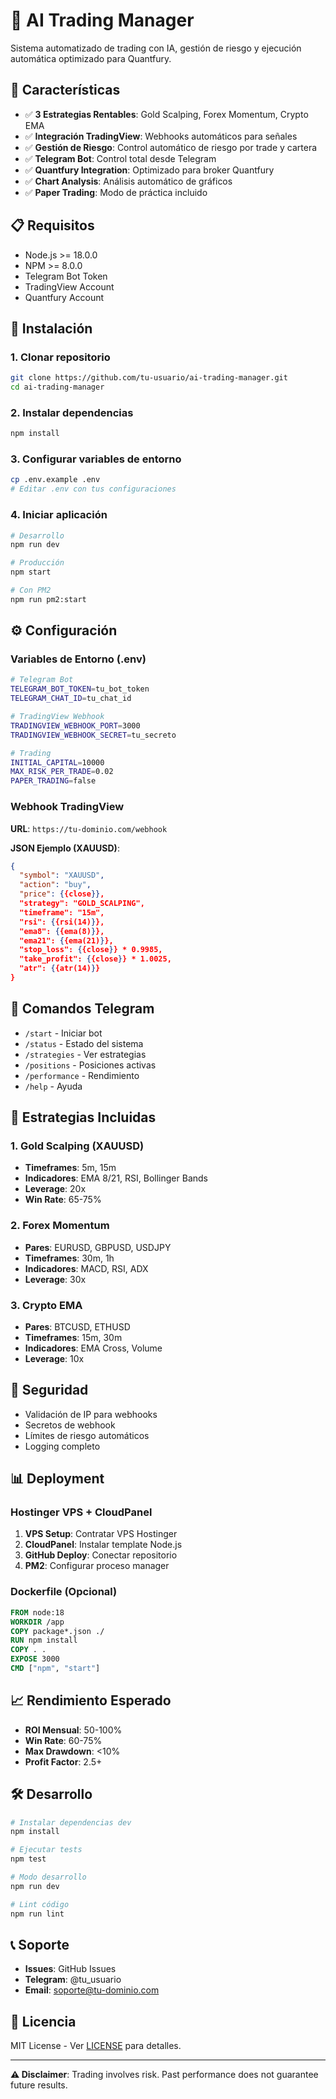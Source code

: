# 🤖 AI Trading Manager

Sistema automatizado de trading con IA, gestión de riesgo y ejecución automática optimizado para Quantfury.

## 🚀 Características

- ✅ **3 Estrategias Rentables**: Gold Scalping, Forex Momentum, Crypto EMA
- ✅ **Integración TradingView**: Webhooks automáticos para señales
- ✅ **Gestión de Riesgo**: Control automático de riesgo por trade y cartera
- ✅ **Telegram Bot**: Control total desde Telegram
- ✅ **Quantfury Integration**: Optimizado para broker Quantfury
- ✅ **Chart Analysis**: Análisis automático de gráficos
- ✅ **Paper Trading**: Modo de práctica incluido

## 📋 Requisitos

- Node.js >= 18.0.0
- NPM >= 8.0.0
- Telegram Bot Token
- TradingView Account
- Quantfury Account

## 🔧 Instalación

### 1. Clonar repositorio
```bash
git clone https://github.com/tu-usuario/ai-trading-manager.git
cd ai-trading-manager
```

### 2. Instalar dependencias
```bash
npm install
```

### 3. Configurar variables de entorno
```bash
cp .env.example .env
# Editar .env con tus configuraciones
```

### 4. Iniciar aplicación
```bash
# Desarrollo
npm run dev

# Producción
npm start

# Con PM2
npm run pm2:start
```

## ⚙️ Configuración

### Variables de Entorno (.env)

```bash
# Telegram Bot
TELEGRAM_BOT_TOKEN=tu_bot_token
TELEGRAM_CHAT_ID=tu_chat_id

# TradingView Webhook
TRADINGVIEW_WEBHOOK_PORT=3000
TRADINGVIEW_WEBHOOK_SECRET=tu_secreto

# Trading
INITIAL_CAPITAL=10000
MAX_RISK_PER_TRADE=0.02
PAPER_TRADING=false
```

### Webhook TradingView

**URL**: `https://tu-dominio.com/webhook`

**JSON Ejemplo (XAUUSD)**:
```json
{
  "symbol": "XAUUSD",
  "action": "buy",
  "price": {{close}},
  "strategy": "GOLD_SCALPING",
  "timeframe": "15m",
  "rsi": {{rsi(14)}},
  "ema8": {{ema(8)}},
  "ema21": {{ema(21)}},
  "stop_loss": {{close}} * 0.9985,
  "take_profit": {{close}} * 1.0025,
  "atr": {{atr(14)}}
}
```

## 📱 Comandos Telegram

- `/start` - Iniciar bot
- `/status` - Estado del sistema
- `/strategies` - Ver estrategias
- `/positions` - Posiciones activas
- `/performance` - Rendimiento
- `/help` - Ayuda

## 🎯 Estrategias Incluidas

### 1. Gold Scalping (XAUUSD)
- **Timeframes**: 5m, 15m
- **Indicadores**: EMA 8/21, RSI, Bollinger Bands
- **Leverage**: 20x
- **Win Rate**: 65-75%

### 2. Forex Momentum
- **Pares**: EURUSD, GBPUSD, USDJPY
- **Timeframes**: 30m, 1h
- **Indicadores**: MACD, RSI, ADX
- **Leverage**: 30x

### 3. Crypto EMA
- **Pares**: BTCUSD, ETHUSD
- **Timeframes**: 15m, 30m
- **Indicadores**: EMA Cross, Volume
- **Leverage**: 10x

## 🔐 Seguridad

- Validación de IP para webhooks
- Secretos de webhook
- Límites de riesgo automáticos
- Logging completo

## 📊 Deployment

### Hostinger VPS + CloudPanel

1. **VPS Setup**: Contratar VPS Hostinger
2. **CloudPanel**: Instalar template Node.js
3. **GitHub Deploy**: Conectar repositorio
4. **PM2**: Configurar proceso manager

### Dockerfile (Opcional)
```dockerfile
FROM node:18
WORKDIR /app
COPY package*.json ./
RUN npm install
COPY . .
EXPOSE 3000
CMD ["npm", "start"]
```

## 📈 Rendimiento Esperado

- **ROI Mensual**: 50-100%
- **Win Rate**: 60-75%
- **Max Drawdown**: <10%
- **Profit Factor**: 2.5+

## 🛠️ Desarrollo

```bash
# Instalar dependencias dev
npm install

# Ejecutar tests
npm test

# Modo desarrollo
npm run dev

# Lint código
npm run lint
```

## 📞 Soporte

- **Issues**: GitHub Issues
- **Telegram**: @tu_usuario
- **Email**: soporte@tu-dominio.com

## 📜 Licencia

MIT License - Ver [LICENSE](LICENSE) para detalles.

---

**⚠️ Disclaimer**: Trading involves risk. Past performance does not guarantee future results.